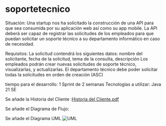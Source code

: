 # soportetecnico
 Situación:
Una startup nos ha solicitado la construcción de una API para que sea consumida por su aplicación web así como su app mobile. La API deberá ser capaz de registrar las solicitudes de los empleados para que puedan solicitar un soporte técnico a su departamento informático en caso de necesidad.

Requisitos:
La solicitud contendrá los siguientes datos: nombre del solicitante, fecha de la solicitud, tema de la consulta, descripción
Los empleados podrán crear nuevas solicitudes de soporte técnico, visualizarlas, y actualizarlas.
El departamento técnico debe poder solicitar todas la solicitudes en orden de creación (ASC)



tiempo para el desarrollo:
1 Sprint de 2 semanas
Tecnologías a utilizar:
Java 21 SE

Se añade la Historia del Cliente :[Historia del Cliente.pdf](https://github.com/user-attachments/files/17270202/Historia.del.Cliente.pdf)

Se añade el Diagrama de Flujo:

Se añade el Diagrama UML ![UML](https://github.com/user-attachments/assets/089df4a3-a7b6-4c48-96ec-112a0dadfdbd)

